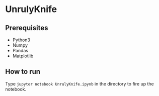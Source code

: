 # UnrulyKnife

## Prerequisites
- Python3
- Numpy
- Pandas
- Matplotlib

## How to run
Type ```jupyter notebook UnrulyKnife.ipynb``` in the directory to fire up the notebook.

